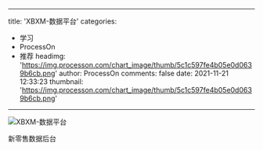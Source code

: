 
---
title: 'XBXM-数据平台'
categories: 
 - 学习
 - ProcessOn
 - 推荐
headimg: 'https://img.processon.com/chart_image/thumb/5c1c597fe4b05e0d0639b6cb.png'
author: ProcessOn
comments: false
date: 2021-11-21 12:33:23
thumbnail: 'https://img.processon.com/chart_image/thumb/5c1c597fe4b05e0d0639b6cb.png'
---

<div>   
<img class="thumb" alt="XBXM-数据平台" src="https://img.processon.com/chart_image/thumb/5c1c597fe4b05e0d0639b6cb.png" referrerpolicy="no-referrer">
<p>新零售数据后台</p>  
</div>
            